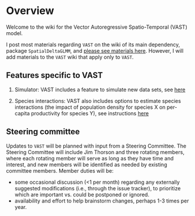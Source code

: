 # Overview
Welcome to the wiki for the Vector Autoregressive Spatio-Temporal (VAST) model.

I post most materials regarding `VAST` on the wiki of its main dependency, package `SpatialDeltaGLMM`, and [please see materials here](https://github.com/nwfsc-assess/geostatistical_delta-GLMM/wiki).  However, I will add materials to the `VAST` wiki that apply only to `VAST`.

## Features specific to VAST

1.  Simulator:  VAST includes a feature to simulate new data sets, see [here](https://github.com/James-Thorson/VAST/wiki/Simulator)

2.  Species interactions:  VAST also includes options to estimate species interactions (the impact of population density for species X on per-capita productivity for species Y), see instructions [here](https://github.com/James-Thorson/VAST/wiki/Species-interactions-in-VAST)

## Steering committee

Updates to `VAST` will be planned with input from a Steering Committee.  The Steering Committee will include Jim Thorson and three rotating members, where each rotating member will serve as long as they have time and interest, and new members will be identified as needed by existing committee members.  Member duties will be:
* some occasional discussion (<1 per month) regarding any externally suggested modifications (i.e., through the issue tracker), to prioritize which are important vs. could be postponed or ignored.
* availability and effort to help brainstorm changes, perhaps 1-3 times per year.
